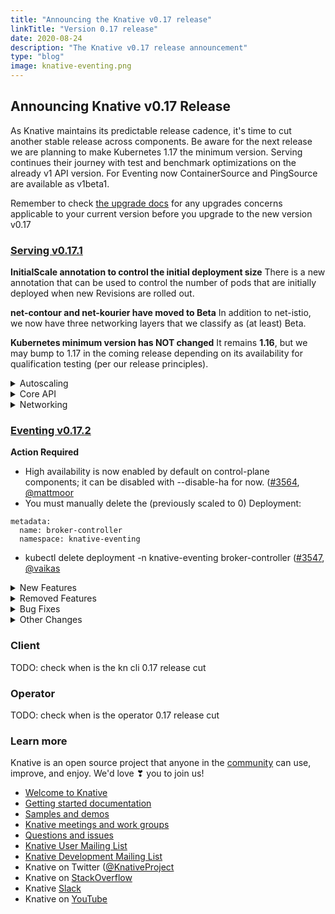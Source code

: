 ```yaml
---
title: "Announcing the Knative v0.17 release"
linkTitle: "Version 0.17 release"
date: 2020-08-24
description: "The Knative v0.17 release announcement"
type: "blog"
image: knative-eventing.png
---
```



## Announcing Knative v0.17 Release

As Knative maintains its predictable release cadence, it's time to cut another stable release across components. Be aware for the next release we are planning to make Kubernetes 1.17 the minimum version. Serving continues their journey with test and benchmark optimizations on the already v1 API version. For Eventing now ContainerSource and PingSource are available as v1beta1.

Remember to check [the upgrade docs](https://knative.dev/docs/install/upgrade-installation/) for any upgrades concerns applicable to your current version before you upgrade to the new version v0.17


### [Serving v0.17.1](https://github.com/knative/serving/releases/tag/v0.17.1)

**InitialScale annotation to control the initial deployment size**
There is a new annotation that can be used to control the number of pods that are initially deployed when new Revisions are rolled out.

**net-contour and net-kourier have moved to Beta**
In addition to net-istio, we now have three networking layers that we classify as (at least) Beta.

**Kubernetes minimum version has NOT changed**
It remains **1.16**, but we may bump to 1.17 in the coming release depending on its availability for qualification testing (per our release principles).

<details><summary>Autoscaling</summary>

- Launched the initial scale with possibility of starting with 0
(thanks [@taragu](https://github.com/taragu) [[#8613](https://github.com/knative/serving/pull/8613), [#8846](https://github.com/knative/serving/pull/8846)]
- Launched new KPA statuses, which permit significant simplification of the state machine in revision and KPA itself:
    - Initial scale reached (thanks [@markusthoemmes](https://github.com/markusthoemmes) & [@taragu](https://github.com/taragu)
    - SKS ready (thanks [@vagababov](https://github.com/vagababov)
- Concurrency & stat reporting rewrite in Activator (thanks [@markusthoemmes](https://github.com/markusthoemmes) [[#8787](https://github.com/knative/serving/pull/8787), [#8796](https://github.com/knative/serving/pull/8796) ]
- Configurable idle conns/conns per host (thanks [@vagababov](https://github.com/vagababov) & [@julz](julz) [[#8810](https://github.com/knative/serving/pull/8810), [#9027](https://github.com/knative/serving/pull/9027)]
- Optimize pod counting in KPA (3 passes over pods to 1) (thanks [@vagababov](https://github.com/vagababov) [[#8759](https://github.com/knative/serving/pull/8759), [#8762](https://github.com/knative/serving/pull/8762)]
- Tricky optimization of returned lambda in activator saving 16b allocations per every request in activator (thanks [@julz](https://github.com/julz) ([#8851](https://github.com/knative/serving/pull/8851)
- Lots of new benchmarks thanks [[@julz](https://github.com/julz) & [@markusthoemmes](https://github.com/markusthoemmes)]
- Various cleanups, test stability, code optimizations, etc [thanks [@julz](https://github.com/julz), [@markusthoemmes](https://github.com/markusthoemmes), [@vagababov](https://github.com/vagababov), [@skonto](https://github.com/skonto)]
</details>


<details><summary>Core API</summary>

- Leader Election enabled by default (thanks [@mattmoor](https://github.com/mattmoor)
    - By default control plane components now enable leader election, which can be disabled (for now) with --disable-ha.
- New feature flags are now available - see config-features for details
    - Enable affinity, nodeSelector and tolerations. [#8645](https://github.com/knative/serving/pull/8645) (thanks [@emaildanwilson](https://github.com/emaildanwilson)
    - Enable additional container & pod security context attributes. [#9060](https://github.com/knative/serving/pull/9060) (thanks [@dprotaso](https://github.com/dprotaso)
- Adopt a two-lane work queue for our controllers to prevent starvation during global re-syncs [pkg#1512](https://github.com/knative/pkg/pull/1512) (thanks [@vagababov](https://github.com/vagababov)
- Add config knob "max-value," which allows for setting a cluster-wide value for the max scale of any revision that doesn't have the "autoscaling.knative.dev/maxScale" annotation. [#8951](https://github.com/knative/serving/pull/8951) (thanks [@arturenault](https://github.com/arturenault)
- Adds a 60 second timeout for image digest resolution to guard against slow registries [#8724](https://github.com/knative/serving/pull/8724) (thanks [@julz](https://github.com/julz)
- Implemented new garbage collector that allows for either time-based or min/max count bounds for automatic deletion of old revisions. [#8621](https://github.com/knative/serving/pull/8621) (thanks [@whaught](https://github.com/whaught)
    - To enable this a new v2 Labeler populates RoutingState and RoutingStateModified annotations on Revisions
- PodSpec DryRun also validates unparented (service-less) Configurations. [#8828](https://github.com/knative/serving/pull/8828) (thanks [@whaught](https://github.com/whaught)
- Users can specify the size of the initial deployment with both cluster-wide flag initial-scale, and annotation "autoscaling.internal.knative.dev/initialScale". Cluster-wide flag allow-zero-initial-scale controls whether the cluster-wide and revision initial scale can be zero. [#8846](https://github.com/knative/serving/pull/8846), (thanks [@taragu](https://github.com/taragu)
- When enabled, the ResponsiveGC feature flag disables lastPinned annotation timestamp refreshes [#8757](https://github.com/knative/serving/pull/8757) (thanks [@whaught](https://github.com/whaught)
- Added a workaround so Knative will work on AKS 1.17+ [pkg#1592](https://github.com/knative/pkg/pull/1592) (thanks [@n3wscott](https://github.com/n3wscott)
- Webhooks now drain for longer when shutting down [pkg#1517](https://github.com/knative/pkg/pull/1517) (thanks [@mattmoor](https://github.com/mattmoor)
</details>

<details><summary>Networking</summary>

- Net-contour is moved to Beta stage [#2737](https://github.com/knative/serving/pull/2737) (thanks [@mattmoor](https://github.com/mattmoor)
- Net-kourier is moved to Beta stage [#2738](https://github.com/knative/serving/pull/2738) (thanks [@mattmoor](https://github.com/mattmoor)
- The default Kingress timeout is increased to 48 hours to prevent gRPC stream timeout [#8965](https://github.com/knative/serving/pull/8965) (thanks [@tcnghia](https://github.com/tcnghia)
- Code in knative/serving/pkg/network is completely moved to knative/networking repo (thanks [@tcnghia](https://github.com/tcnghia)
- Placeholder service's labels and annotations are propagated from Route. [#8798](https://github.com/knative/serving/pull/8798) (thanks [@nak3](https://github.com/nak3)
- When auto TLS is enabled, now net-istio controller generates Istio TLS Gateway per Kingress instead of reconciling the knative-ingress-gateway Gateway [knative-sandbox/net-istio#170](https://github.com/knative-sandbox/net-istio/pull/170) (thanks [@ZhiminXiang](https://github.com/ZhiminXiang)
- Kingress (net-istio) introduces RewriteHost feature [knative-sandbox/net-istio#174](https://github.com/knative-sandbox/net-istio/pull/174) (thanks [@julz](https://github.com/julz)
- Kingress prober improvement for net-istio: probing a single host instead of every host to improve the throughput of the prober queue [knative-sandbox/net-istio##190](https://github.com/knative-sandbox/net-istio/pull/190) (thanks [@JRBANCEL](https://github.com/JRBANCEL)
</details>

### [Eventing v0.17.2](https://github.com/knative/eventing/releases/tag/v0.17.2)

**Action Required**
- High availability is now enabled by default on control-plane components; it can be disabled with --disable-ha for now. ([#3564](https://github.com/knative/eventing/pull/3564), [@mattmoor](https://github.com/mattmoor)
- You must manually delete the (previously scaled to 0) Deployment:
```
metadata:
  name: broker-controller
  namespace: knative-eventing
```
- kubectl delete deployment -n knative-eventing broker-controller
([#3547](https://github.com/knative/eventing/pull/3547), [@vaikas](https://github.com/vaikas)


<details><summary>New Features</summary>

- ContainerSource is now in v1beta1 ([#3661](https://github.com/knative/eventing/pull/3661), [@bharattkukreja](https://github.com/bharattkukreja)
- SinkBinding is now in v1beta1 ([#3577](https://github.com/knative/eventing/pull/3577), [@nachocano](https://github.com/nachocano)
- Eventing conformance tests now can validate Sources status conformance ([#3605](https://github.com/knative/eventing/pull/3605), [@devguyio](https://github.com/devguyio)
- PingSource now supports setting the time zone. ([#3607](https://github.com/knative/eventing/pull/3607), [@lionelvillard](https://github.com/lionelvillard)
- The APIServerSource now sets name, kind and namespace as extension attributes in the CloudEvent. ([#3741](https://github.com/knative/eventing/pull/3741), [@danyinggu](https://github.com/danyinggu)
- Add two flags to broker to control rest client QPS / Burst. Defaults to same as before. ([#3632](https://github.com/knative/eventing/pull/3632), [@vaikas](https://github.com/vaikas)
- In Memory Channel and Multi-Tenant Channel Based Broker retry sending events ([#2932](https://github.com/knative/eventing/pull/2932), [@pierDipi](https://github.com/pierDipi)

</details>



<details><summary>Removed Features</summary>

- Do not emit k8s events for every successful reconcile of IMC ([#3676](https://github.com/knative/eventing/pull/3676), [@vaikas](https://github.com/vaikas)
- Remove the v1alpha1 CRD api versions. ([#3494](https://github.com/knative/eventing/pull/3494), [@vaikas](https://github.com/vaikas)
- Remove PingSource v1alpha1 API ([#3837](https://github.com/knative/eventing/pull/3837), [@lionelvillard](https://github.com/lionelvillard)

</details>


<details><summary>Bug Fixes</summary>

- Fixes issue where migration jobs would fail on Istio cluster with auto-inject enabled ([#3534](https://github.com/knative/eventing/pull/3534), [@vayyappaneni](https://github.com/vayyappaneni))
- For ApiServerSource, the Kubernetes event "ApiServerSourceReconciled" is no longer produced for clean runs of the ReconcileKind method. ([#3693](https://github.com/knative/eventing/pull/3693), [@n3wscott](https://github.com/n3wscott))
- For Channel, the Kubernetes event "ChannelReconciled" is no longer produced for clean runs of the ReconcileKind method. ([#3694](https://github.com/knative/eventing/pull/3694), [@n3wscott](https://github.com/n3wscott))
- For EventType, the Kubernetes event "EventTypeReconciled" is no longer produced for clean runs of the ReconcileKind method. ([#3696](https://github.com/knative/eventing/pull/3696), [@n3wscott](https://github.com/n3wscott))
- For MTBroker, the Kubernetes event "BrokerReconciled" is no longer produced for clean runs of the FinalizeKind method. ([#3697](https://github.com/knative/eventing/pull/3697), [@n3wscott](https://github.com/n3wscott))
- For Parallel, the Kubernetes event "ParallelReconciled" is no longer produced for clean runs of the ReconcileKind method. ([#3698](https://github.com/knative/eventing/pull/3698), [@n3wscott](https://github.com/n3wscott))
- For PingSource, the Kubernetes event "PingSourceReconciled" is no longer produced for clean runs of the ReconcileKind method.
- For Sequence, the Kubernetes event "SequenceReconciled" is no longer produced for clean runs of the ReconcileKind method. ([#3699](https://github.com/knative/eventing/pull/3699), [@n3wscott](https://github.com/n3wscott))
- For Subscription, the Kubernetes event "SubscriptionReconciled" is no longer produced for clean runs of the ReconcileKind method. ([#3695](https://github.com/knative/eventing/pull/3695), [@n3wscott](https://github.com/n3wscott))
- DeadLetterChannel was being dropped when converting between v1beta1<->v1 ([#3574](https://github.com/knative/eventing/pull/3574), [@vaikas](https://github.com/vaikas))
- Not all the conditions were being properly converted between v1beta1<->v1. Basically only the Ready was.
- Extend the terminationGracePeriod to fix issues shutting down the webhook. ([#3596](https://github.com/knative/eventing/pull/3596), [@mattmoor](mattmoor))
- v1 and v1beta1 DeliverySpec.BackoffDelay accept ISO8601 duration ([#3619](https://github.com/knative/eventing/pull/3619), [@pierDipi](pierDipi))
- PingSource does not lose events anymore when being shutdown close to the minute ([#3831](https://github.com/knative/eventing/pull/3831), [@lionelvillard](lionelvillard))

</details>


<details><summary>Other Changes</summary>

- Add missing "leases" RBAC to controller and webhook to support leader election. ([#3562](https://github.com/knative/eventing/pull/3562), [@mattmoor](https://github.com/mattmoor))
- Control plane components now specify anti-affinity so that replicas will not be colocated. ([#3795](https://github.com/knative/eventing/pull/3795), [@mattmoor](https://github.com/mattmoor))
- The multi-tenant PingSource adapter consumes less resources. ([#3451](https://github.com/knative/eventing/pull/3451), [@lionelvillard](https://github.com/lionelvillard))
- Reconcile eventing.{Broker,Trigger} using v1 api shape. Operate on dependent resources (Subscriptions, etc.) using their v1 shapes. ([#3587](https://github.com/knative/eventing/pull/3587), [@vaikas](https://github.com/vaikas))
- When Trigger is reconciled, do not emit an event for it ([#3643](https://github.com/knative/eventing/pull/3643), [@vaikas](https://github.com/vaikas))

</details>

### Client

TODO: check when is the kn cli 0.17 release cut

### Operator

TODO: check when is the operator 0.17 release cut

### Learn more
Knative is an open source project that anyone in the [community](https://knative.dev/community/) can use, improve, and enjoy. We'd love ❣ you to join us!

- [Welcome to Knative](https://www.knative.dev/docs#welcome-to-knative)
- [Getting started documentation](https://www.knative.dev/docs#documentation)
- [Samples and demos](https://www.knative.dev/docs#samples-and-demos)
- [Knative meetings and work groups](https://www.knative.dev/contributing/#meetings-and-work-groups)
- [Questions and issues](https://www.knative.dev/contributing/#questions-and-issues)
- [Knative User Mailing List](https://groups.google.com/forum/#!forum/knative-users)
- [Knative Development Mailing List](https://groups.google.com/forum/#!forum/knative-dev)
- Knative on Twitter ([@KnativeProject](https://twitter.com/KnativeProject)
- Knative on [StackOverflow](https://stackoverflow.com/questions/tagged/knative)
- Knative [Slack](https://slack.knative.dev)
- Knative on [YouTube](https://www.youtube.com/channel/UCq7cipu-A1UHOkZ9fls1N8A)
